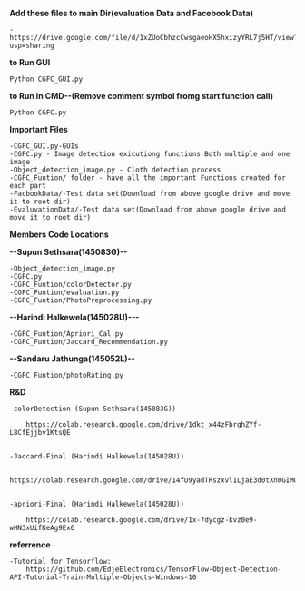 
**Add these files to main Dir(evaluation Data and Facebook Data)**

    -https://drive.google.com/file/d/1xZUoCbhzcCwsgaeoHX5hxizyYRL7j5HT/view?usp=sharing


**to Run GUI**

    Python CGFC_GUI.py


**to Run in CMD--(Remove comment symbol fromg start function call)**

    Python CGFC.py


**Important Files**

    -CGFC_GUI.py-GUIs
    -CGFC.py - Image detection exicutiong functions Both multiple and one image
    -Object_detection_image.py - Cloth detection process
    -CGFC_Funtion/ folder - have all the important Functions created for each part
    -FacbookData/-Test data set(Download from above google drive and move it to root dir)
    -EvaluvationData/-Test data set(Download from above google drive and move it to root dir)



**Members Code Locations**


**--Supun Sethsara(145083G)--**

    -Object_detection_image.py
    -CGFC.py
    -CGFC_Funtion/colorDetector.py
    -CGFC_Funtion/evaluation.py
    -CGFC_Funtion/PhotoPreprocessing.py


**--Harindi Halkewela(145028U)---**

    -CGFC_Funtion/Apriori_Cal.py
    -CGFC_Funtion/Jaccard_Recommendation.py


**--Sandaru Jathunga(145052L)--**

    -CGFC_Funtion/photoRating.py



**R&D**

    -colorDetection (Supun Sethsara(145083G))

        https://colab.research.google.com/drive/1dkt_x44zFbrghZYf-L8CfEjjbv1KtsQE


    -Jaccard-Final (Harindi Halkewela(145028U))

        https://colab.research.google.com/drive/14fU9yadTRszxvl1LjaE3d0tXn0GIMGe5


    -apriori-Final (Harindi Halkewela(145028U))

        https://colab.research.google.com/drive/1x-7dycgz-kvz0e9-wHN3xUifKeAg9Ex6





**referrence**

    -Tutorial for Tensorflow:
        https://github.com/EdjeElectronics/TensorFlow-Object-Detection-API-Tutorial-Train-Multiple-Objects-Windows-10

